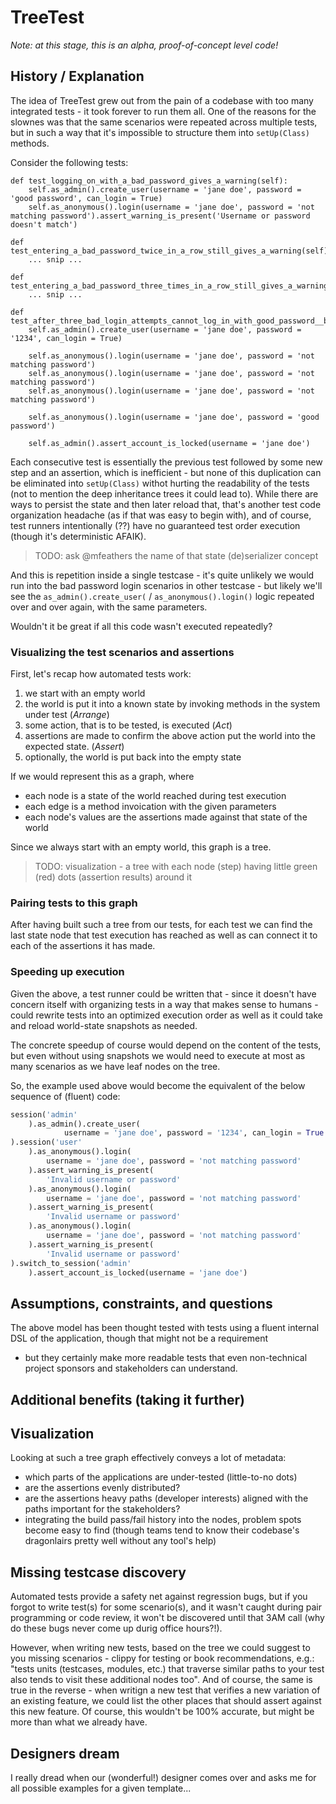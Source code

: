 # TreeTest

_Note: at this stage, this is an alpha, proof-of-concept level code!_

## History / Explanation

The idea of TreeTest grew out from the pain of a codebase with too many
integrated tests - it took forever to run them all. One of the reasons
for the slownes was that the same scenarios were repeated across multiple
tests, but in such a way that it's impossible to structure them into
`setUp(Class)` methods. 

Consider the following tests:

    def test_logging_on_with_a_bad_password_gives_a_warning(self):
        self.as_admin().create_user(username = 'jane doe', password = 'good password', can_login = True)
        self.as_anonymous().login(username = 'jane doe', password = 'not matching password').assert_warning_is_present('Username or password doesn't match')

    def test_entering_a_bad_password_twice_in_a_row_still_gives_a_warning(self):
        ... snip ...

    def test_entering_a_bad_password_three_times_in_a_row_still_gives_a_warning(self):
        ... snip ...

    def test_after_three_bad_login_attempts_cannot_log_in_with_good_password__because_account_is_locked(self):
        self.as_admin().create_user(username = 'jane doe', password = '1234', can_login = True)

        self.as_anonymous().login(username = 'jane doe', password = 'not matching password')
        self.as_anonymous().login(username = 'jane doe', password = 'not matching password')
        self.as_anonymous().login(username = 'jane doe', password = 'not matching password')

        self.as_anonymous().login(username = 'jane doe', password = 'good password')

        self.as_admin().assert_account_is_locked(username = 'jane doe')


Each consecutive test is essentially the previous test followed by some
new step and an assertion, which is inefficient - but none of this 
duplication can be eliminated into `setUp(Class)` withot hurting the
readability of the tests (not to mention the deep inheritance trees
it could lead to). While there are ways to persist the state and
then later reload that, that's another test code organization headache
(as if that was easy to begin with), and of course, test runners
intentionally (??) have no guaranteed test order execution (though it's
deterministic AFAIK).

> TODO: ask @mfeathers the name of that state (de)serializer concept

And this is repetition inside a single testcase - it's quite unlikely we
would run into the bad password login scenarios in other testcase -
but likely we'll see the 
``as_admin().create_user(`` / ``as_anonymous().login()`` logic repeated
over and over again, with the same parameters.

Wouldn't it be great if all this code wasn't executed repeatedly?

### Visualizing the test scenarios and assertions

First, let's recap how automated tests work:

1. we start with an empty world 
1. the world is put it into a known state by invoking methods in the 
   system under test (_Arrange_)
1. some action, that is to be tested, is executed (_Act_)
1. assertions are made to confirm the above action put the world into
   the expected state. (_Assert_)
1. optionally, the world is put back into the empty state

If we would represent this as a graph, where 

* each node is a state of the world reached during test execution
* each edge is a method invoication with the given parameters
* each node's values are the assertions made against that state of the world

Since we always start with an empty world, this graph is a tree.

> TODO: visualization - a tree with each node (step) having little 
> green (red) dots (assertion results) around it

### Pairing tests to this graph

After having built such a tree from our tests, for each test we can 
find the last state node that test execution has reached as well as
can connect it to each of the assertions it has made.

### Speeding up execution

Given the above, a test runner could be written that - since it doesn't
have concern itself with organizing tests in a way that makes sense to
humans - could rewrite tests into an optimized execution order as well
as it could take and reload world-state snapshots as needed.

The concrete speedup of course would depend on the content of the tests,
but even without using snapshots we would need to execute at most as 
many scenarios as we have leaf nodes on the tree.

So, the example used above would become the equivalent of the below
sequence of (fluent) code:

```python
session('admin'
    ).as_admin().create_user(
            username = 'jane doe', password = '1234', can_login = True
).session('user'
    ).as_anonymous().login(
        username = 'jane doe', password = 'not matching password'
    ).assert_warning_is_present(
        'Invalid username or password'
    ).as_anonymous().login(
        username = 'jane doe', password = 'not matching password'
    ).assert_warning_is_present(
        'Invalid username or password'
    ).as_anonymous().login(
        username = 'jane doe', password = 'not matching password'
    ).assert_warning_is_present(
        'Invalid username or password'
).switch_to_session('admin'
    ).assert_account_is_locked(username = 'jane doe')
```



## Assumptions, constraints, and questions

The above model has been thought tested with tests using a fluent 
internal DSL of the application, though that might not be a requirement
- but they certainly make more readable tests that even non-technical 
project sponsors and stakeholders can understand.

## Additional benefits (taking it further)

## Visualization

Looking at such a tree graph effectively conveys a lot of metadata:

* which parts of the applications are under-tested (little-to-no dots)
* are the assertions evenly distributed?
* are the assertions heavy paths (developer interests) aligned with
  the paths important for the stakeholders?
* integrating the build pass/fail history into the nodes, problem spots
  become easy to find (though teams tend to know their codebase's 
  dragonlairs pretty well without any tool's help)


## Missing testcase discovery

Automated tests provide a safety net against regression bugs, but if 
you forgot to write test(s) for some scenario(s), and it wasn't caught
during pair programming or code review, it won't be discovered until
that 3AM call (why do these bugs never come up durig office hours?!).

However, when writing new tests, based on the tree we could suggest 
to you missing scenarios - clippy for testing or book recommendations,
e.g.: "tests units (testcases, modules, etc.) that traverse similar 
paths to your test also tends to visit these additional nodes too". And
of course, the same is true in the reverse - when writign a new test
that verifies a new variation of an existing feature, we could list
the other places that should assert against this new feature. Of 
course, this wouldn't be 100% accurate, but might be more than what we
already have.

## Designers dream

I really dread when our (wonderful!) designer comes over and asks me
for all possible examples for a given template...
